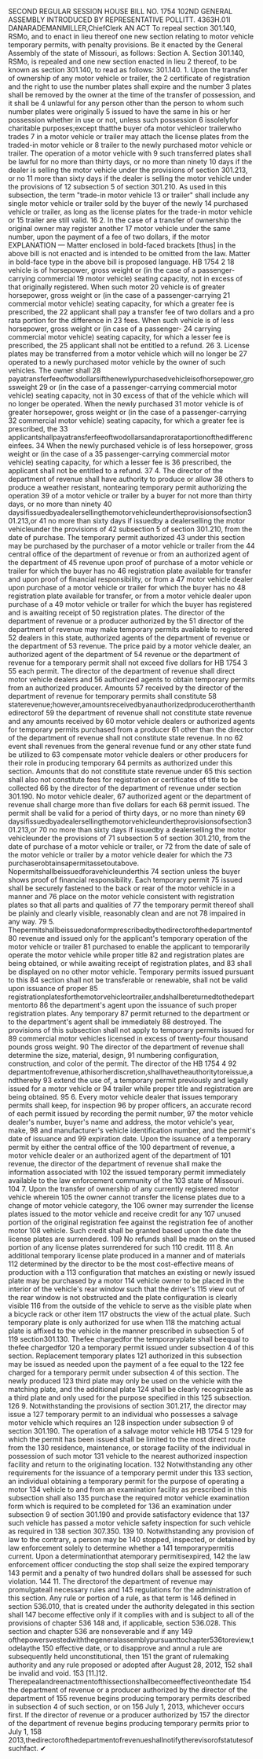 SECOND REGULAR SESSION
HOUSE BILL NO. 1754
102ND GENERAL ASSEMBLY
INTRODUCED BY REPRESENTATIVE POLLITT.
4363H.01I DANARADEMANMILLER,ChiefClerk
AN ACT
To repeal section 301.140, RSMo, and to enact in lieu thereof one new section relating to
motor vehicle temporary permits, with penalty provisions.
Be it enacted by the General Assembly of the state of Missouri, as follows:
Section A. Section 301.140, RSMo, is repealed and one new section enacted in lieu
2 thereof, to be known as section 301.140, to read as follows:
301.140. 1. Upon the transfer of ownership of any motor vehicle or trailer, the
2 certificate of registration and the right to use the number plates shall expire and the number
3 plates shall be removed by the owner at the time of the transfer of possession, and it shall be
4 unlawful for any person other than the person to whom such number plates were originally
5 issued to have the same in his or her possession whether in use or not, unless such possession
6 issolelyfor charitable purposes;except thatthe buyer ofa motor vehicleor trailerwho trades
7 in a motor vehicle or trailer may attach the license plates from the traded-in motor vehicle or
8 trailer to the newly purchased motor vehicle or trailer. The operation of a motor vehicle with
9 such transferred plates shall be lawful for no more than thirty days, or no more than ninety
10 days if the dealer is selling the motor vehicle under the provisions of section 301.213, or no
11 more than sixty days if the dealer is selling the motor vehicle under the provisions of
12 subsection 5 of section 301.210. As used in this subsection, the term "trade-in motor vehicle
13 or trailer" shall include any single motor vehicle or trailer sold by the buyer of the newly
14 purchased vehicle or trailer, as long as the license plates for the trade-in motor vehicle or
15 trailer are still valid.
16 2. In the case of a transfer of ownership the original owner may register another
17 motor vehicle under the same number, upon the payment of a fee of two dollars, if the motor
EXPLANATION — Matter enclosed in bold-faced brackets [thus] in the above bill is not enacted and is
intended to be omitted from the law. Matter in bold-face type in the above bill is proposed language.
HB 1754 2
18 vehicle is of horsepower, gross weight or (in the case of a passenger-carrying commercial
19 motor vehicle) seating capacity, not in excess of that originally registered. When such motor
20 vehicle is of greater horsepower, gross weight or (in the case of a passenger-carrying
21 commercial motor vehicle) seating capacity, for which a greater fee is prescribed, the
22 applicant shall pay a transfer fee of two dollars and a pro rata portion for the difference in
23 fees. When such vehicle is of less horsepower, gross weight or (in case of a passenger-
24 carrying commercial motor vehicle) seating capacity, for which a lesser fee is prescribed, the
25 applicant shall not be entitled to a refund.
26 3. License plates may be transferred from a motor vehicle which will no longer be
27 operated to a newly purchased motor vehicle by the owner of such vehicles. The owner shall
28 payatransferfeeoftwodollarsifthenewlypurchasedvehicleisofhorsepower,grossweight
29 or (in the case of a passenger-carrying commercial motor vehicle) seating capacity, not in
30 excess of that of the vehicle which will no longer be operated. When the newly purchased
31 motor vehicle is of greater horsepower, gross weight or (in the case of a passenger-carrying
32 commercial motor vehicle) seating capacity, for which a greater fee is prescribed, the
33 applicantshallpayatransferfeeoftwodollarsandaprorataportionofthedifferenceinfees.
34 When the newly purchased vehicle is of less horsepower, gross weight or (in the case of a
35 passenger-carrying commercial motor vehicle) seating capacity, for which a lesser fee is
36 prescribed, the applicant shall not be entitled to a refund.
37 4. The director of the department of revenue shall have authority to produce or allow
38 others to produce a weather resistant, nontearing temporary permit authorizing the operation
39 of a motor vehicle or trailer by a buyer for not more than thirty days, or no more than ninety
40 daysifissuedbyadealersellingthemotorvehicleundertheprovisionsofsection301.213,or
41 no more than sixty days if issuedby a dealerselling the motor vehicleunder the provisions of
42 subsection 5 of section 301.210, from the date of purchase. The temporary permit authorized
43 under this section may be purchased by the purchaser of a motor vehicle or trailer from the
44 central office of the department of revenue or from an authorized agent of the department of
45 revenue upon proof of purchase of a motor vehicle or trailer for which the buyer has no
46 registration plate available for transfer and upon proof of financial responsibility, or from a
47 motor vehicle dealer upon purchase of a motor vehicle or trailer for which the buyer has no
48 registration plate available for transfer, or from a motor vehicle dealer upon purchase of a
49 motor vehicle or trailer for which the buyer has registered and is awaiting receipt of
50 registration plates. The director of the department of revenue or a producer authorized by the
51 director of the department of revenue may make temporary permits available to registered
52 dealers in this state, authorized agents of the department of revenue or the department of
53 revenue. The price paid by a motor vehicle dealer, an authorized agent of the department of
54 revenue or the department of revenue for a temporary permit shall not exceed five dollars for
HB 1754 3
55 each permit. The director of the department of revenue shall direct motor vehicle dealers and
56 authorized agents to obtain temporary permits from an authorized producer. Amounts
57 received by the director of the department of revenue for temporary permits shall constitute
58 staterevenue;however,amountsreceivedbyanauthorizedproducerotherthanthedirectorof
59 the department of revenue shall not constitute state revenue and any amounts received by
60 motor vehicle dealers or authorized agents for temporary permits purchased from a producer
61 other than the director of the department of revenue shall not constitute state revenue. In no
62 event shall revenues from the general revenue fund or any other state fund be utilized to
63 compensate motor vehicle dealers or other producers for their role in producing temporary
64 permits as authorized under this section. Amounts that do not constitute state revenue under
65 this section shall also not constitute fees for registration or certificates of title to be collected
66 by the director of the department of revenue under section 301.190. No motor vehicle dealer,
67 authorized agent or the department of revenue shall charge more than five dollars for each
68 permit issued. The permit shall be valid for a period of thirty days, or no more than ninety
69 daysifissuedbyadealersellingthemotorvehicleundertheprovisionsofsection301.213,or
70 no more than sixty days if issuedby a dealerselling the motor vehicleunder the provisions of
71 subsection 5 of section 301.210, from the date of purchase of a motor vehicle or trailer, or
72 from the date of sale of the motor vehicle or trailer by a motor vehicle dealer for which the
73 purchaserobtainsapermitassetoutabove. Nopermitshallbeissuedforavehicleunderthis
74 section unless the buyer shows proof of financial responsibility. Each temporary permit
75 issued shall be securely fastened to the back or rear of the motor vehicle in a manner and
76 place on the motor vehicle consistent with registration plates so that all parts and qualities of
77 the temporary permit thereof shall be plainly and clearly visible, reasonably clean and are not
78 impaired in any way.
79 5. Thepermitshallbeissuedonaformprescribedbythedirectorofthedepartmentof
80 revenue and issued only for the applicant's temporary operation of the motor vehicle or trailer
81 purchased to enable the applicant to temporarily operate the motor vehicle while proper title
82 and registration plates are being obtained, or while awaiting receipt of registration plates, and
83 shall be displayed on no other motor vehicle. Temporary permits issued pursuant to this
84 section shall not be transferable or renewable, shall not be valid upon issuance of proper
85 registrationplatesforthemotorvehicleortrailer,andshallbereturnedtothedepartmentorto
86 the department's agent upon the issuance of such proper registration plates. Any temporary
87 permit returned to the department or to the department's agent shall be immediately
88 destroyed. The provisions of this subsection shall not apply to temporary permits issued for
89 commercial motor vehicles licensed in excess of twenty-four thousand pounds gross weight.
90 The director of the department of revenue shall determine the size, material, design,
91 numbering configuration, construction, and color of the permit. The director of the
HB 1754 4
92 departmentofrevenue,athisorherdiscretion,shallhavetheauthoritytoreissue,andthereby
93 extend the use of, a temporary permit previously and legally issued for a motor vehicle or
94 trailer while proper title and registration are being obtained.
95 6. Every motor vehicle dealer that issues temporary permits shall keep, for inspection
96 by proper officers, an accurate record of each permit issued by recording the permit number,
97 the motor vehicle dealer's number, buyer's name and address, the motor vehicle's year, make,
98 and manufacturer's vehicle identification number, and the permit's date of issuance and
99 expiration date. Upon the issuance of a temporary permit by either the central office of the
100 department of revenue, a motor vehicle dealer or an authorized agent of the department of
101 revenue, the director of the department of revenue shall make the information associated with
102 the issued temporary permit immediately available to the law enforcement community of the
103 state of Missouri.
104 7. Upon the transfer of ownership of any currently registered motor vehicle wherein
105 the owner cannot transfer the license plates due to a change of motor vehicle category, the
106 owner may surrender the license plates issued to the motor vehicle and receive credit for any
107 unused portion of the original registration fee against the registration fee of another motor
108 vehicle. Such credit shall be granted based upon the date the license plates are surrendered.
109 No refunds shall be made on the unused portion of any license plates surrendered for such
110 credit.
111 8. An additional temporary license plate produced in a manner and of materials
112 determined by the director to be the most cost-effective means of production with a
113 configuration that matches an existing or newly issued plate may be purchased by a motor
114 vehicle owner to be placed in the interior of the vehicle's rear window such that the driver's
115 view out of the rear window is not obstructed and the plate configuration is clearly visible
116 from the outside of the vehicle to serve as the visible plate when a bicycle rack or other item
117 obstructs the view of the actual plate. Such temporary plate is only authorized for use when
118 the matching actual plate is affixed to the vehicle in the manner prescribed in subsection 5 of
119 section301.130. Thefee chargedfor the temporaryplate shall beequal to thefee chargedfor
120 a temporary permit issued under subsection 4 of this section. Replacement temporary plates
121 authorized in this subsection may be issued as needed upon the payment of a fee equal to the
122 fee charged for a temporary permit under subsection 4 of this section. The newly produced
123 third plate may only be used on the vehicle with the matching plate, and the additional plate
124 shall be clearly recognizable as a third plate and only used for the purpose specified in this
125 subsection.
126 9. Notwithstanding the provisions of section 301.217, the director may issue a
127 temporary permit to an individual who possesses a salvage motor vehicle which requires an
128 inspection under subsection 9 of section 301.190. The operation of a salvage motor vehicle
HB 1754 5
129 for which the permit has been issued shall be limited to the most direct route from the
130 residence, maintenance, or storage facility of the individual in possession of such motor
131 vehicle to the nearest authorized inspection facility and return to the originating location.
132 Notwithstanding any other requirements for the issuance of a temporary permit under this
133 section, an individual obtaining a temporary permit for the purpose of operating a motor
134 vehicle to and from an examination facility as prescribed in this subsection shall also
135 purchase the required motor vehicle examination form which is required to be completed for
136 an examination under subsection 9 of section 301.190 and provide satisfactory evidence that
137 such vehicle has passed a motor vehicle safety inspection for such vehicle as required in
138 section 307.350.
139 10. Notwithstanding any provision of law to the contrary, a person may be
140 stopped, inspected, or detained by law enforcement solely to determine whether a
141 temporarypermitis current. Upon a determinationthat atemporary permitisexpired,
142 the law enforcement officer conducting the stop shall seize the expired temporary
143 permit and a penalty of two hundred dollars shall be assessed for such violation.
144 11. The directorof the department of revenue may promulgateall necessary rules and
145 regulations for the administration of this section. Any rule or portion of a rule, as that term is
146 defined in section 536.010, that is created under the authority delegated in this section shall
147 become effective only if it complies with and is subject to all of the provisions of chapter 536
148 and, if applicable, section 536.028. This section and chapter 536 are nonseverable and if any
149 ofthepowersvestedwiththegeneralassemblypursuanttochapter536toreview,todelaythe
150 effective date, or to disapprove and annul a rule are subsequently held unconstitutional, then
151 the grant of rulemaking authority and any rule proposed or adopted after August 28, 2012,
152 shall be invalid and void.
153 [11.]12. Therepealandreenactmentofthissectionshallbecomeeffectiveonthedate
154 the department of revenue or a producer authorized by the director of the department of
155 revenue begins producing temporary permits described in subsection 4 of such section, or on
156 July 1, 2013, whichever occurs first. If the director of revenue or a producer authorized by
157 the director of the department of revenue begins producing temporary permits prior to July 1,
158 2013,thedirectorofthedepartmentofrevenueshallnotifytherevisorofstatutesofsuchfact.
✔